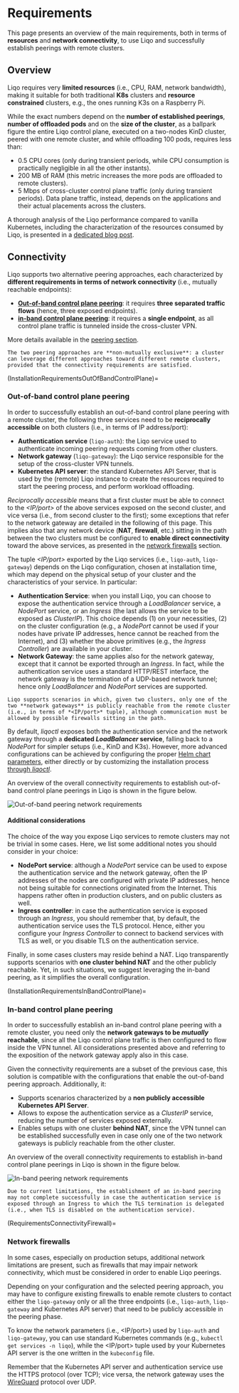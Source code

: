 # Requirements

This page presents an overview of the main requirements, both in terms of **resources** and **network connectivity**, to use Liqo and successfully establish peerings with remote clusters.

## Overview

Liqo requires very **limited resources** (i.e., CPU, RAM, network bandwidth), making it suitable for both traditional **K8s** clusters and **resource constrained** clusters, e.g., the ones running K3s on a Raspberry Pi.

While the exact numbers depend on the **number of established peerings**, **number of offloaded pods** and on the **size of the cluster**, as a ballpark figure the entire Liqo control plane, executed on a two-nodes KinD cluster, peered with one remote cluster, and while offloading 100 pods, requires less than:

* 0.5 CPU cores (only during transient periods, while CPU consumption is practically negligible in all the other instants).
* 200 MB of RAM (this metric increases the more pods are offloaded to remote clusters).
* 5 Mbps of cross-cluster control plane traffic (only during transient periods). Data plane traffic, instead, depends on the applications and their actual placements across the clusters.

A thorough analysis of the Liqo performance compared to vanilla Kubernetes, including the characterization of the resources consumed by Liqo, is presented in a [dedicated blog post](https://medium.com/the-liqo-blog/benchmarking-liqo-kubernetes-multi-cluster-performance-d77942d7f67c).

## Connectivity

Liqo supports two alternative peering approaches, each characterized by **different requirements in terms of network connectivity** (i.e., mutually reachable endpoints):

* [**Out-of-band control plane peering**](FeaturesPeeringOutOfBandControlPlane): it requires **three separated traffic flows** (hence, three exposed endpoints).
* [**in-band control plane peering**](FeaturesPeeringInBandControlPlane): it requires a **single endpoint**, as all control plane traffic is tunneled inside the cross-cluster VPN.

More details available in the [peering section](/features/peering).

```{admonition} Note
The two peering approaches are **non-mutually exclusive**: a cluster can leverage different approaches toward different remote clusters, provided that the connectivity requirements are satisfied.
```

(InstallationRequirementsOutOfBandControlPlane)=

### Out-of-band control plane peering

In order to successfully establish an out-of-band control plane peering with a remote cluster, the following three services need to be **reciprocally accessible** on both clusters (i.e., in terms of IP address/port):

* **Authentication service** (`liqo-auth`): the Liqo service used to authenticate incoming peering requests coming from other clusters.
* **Network gateway** (`liqo-gateway`): the Liqo service responsible for the setup of the cross-cluster VPN tunnels.
* **Kubernetes API server**: the standard Kubernetes API Server, that is used by the (remote) Liqo instance to create the resources required to start the peering process, and perform workload offloading.

*Reciprocally accessible* means that a first cluster must be able to connect to the *<IP/port>* of the above services exposed on the second cluster, and vice versa (i.e., from second cluster to the first); some exceptions that refer to the network gateway are detailed in the following of this page.
This implies also that any network device (**NAT**, **firewall**, etc.) sitting in the path between the two clusters must be configured to **enable direct connectivity** toward the above services, as presented in the [network firewalls](RequirementsConnectivityFirewall) section.

The tuple *<IP/port>* exported by the Liqo services (i.e., `liqo-auth`, `liqo-gateway`) depends on the Liqo configuration, chosen at installation time, which may depend on the physical setup of your cluster and the characteristics of your service.
In particular:

* **Authentication Service**: when you install Liqo, you can choose to expose the authentication service through a *LoadBalancer* service, a *NodePort* service, or an *Ingress* (the last allows the service to be exposed as *ClusterIP*). This choice depends (1) on your necessities, (2) on the cluster configuration (e.g., a *NodePort* cannot be used if your nodes have private IP addresses, hence cannot be reached from the Internet), and (3) whether the above primitives (e.g., the *Ingress Controller*) are available in your cluster.
* **Network Gateway**: the same applies also for the network gateway, except that it cannot be exported through an *Ingress*.
In fact, while the authentication service uses a standard HTTP/REST interface, the network gateway is the termination of a UDP-based network tunnel; hence only *LoadBalancer* and *NodePort* services are supported.

```{admonition} Note
Liqo supports scenarios in which, given two clusters, only one of the two **network gateways** is publicly reachable from the remote cluster (i.e., in terms of *<IP/port>* tuple), although communication must be allowed by possible firewalls sitting in the path.
```

By default, *liqoctl* exposes both the authentication service and the network gateway through a **dedicated *LoadBalancer* service**, falling back to a *NodePort* for simpler setups (i.e., KinD and K3s).
However, more advanced configurations can be achieved by configuring the proper [Helm chart parameters](https://github.com/liqotech/liqo/tree/master/deployments/liqo), either directly or by customizing the installation process [through *liqoctl*](InstallCustomization).

An overview of the overall connectivity requirements to establish out-of-band control plane peerings in Liqo is shown in the figure below.

![Out-of-band peering network requirements](/_static/images/installation/requirements/out-of-band.drawio.svg)

#### Additional considerations

The choice of the way you expose Liqo services to remote clusters may not be trivial in some cases.
Here, we list some additional notes you should consider in your choice:

* **NodePort service**: although a *NodePort* service can be used to expose the authentication service and the network gateway, often the IP addresses of the nodes are configured with private IP addresses, hence not being suitable for connections originated from the Internet.
This happens rather often in production clusters, and on public clusters as well.
* **Ingress controller**: in case the authentication service is exposed through an *Ingress*, you should remember that, by default, the authentication service uses the TLS protocol.
Hence, either you configure your *Ingress Controller* to connect to backend services with TLS as well, or you disable TLS on the authentication service.

Finally, in some cases clusters may reside behind a NAT.
Liqo transparently supports scenarios with **one cluster behind NAT** and the other publicly reachable.
Yet, in such situations, we suggest leveraging the in-band peering, as it simplifies the overall configuration.

(InstallationRequirementsInBandControlPlane)=

### In-band control plane peering

In order to successfully establish an in-band control plane peering with a remote cluster, you need only the **network gateways to be *mutually* reachable**, since all the Liqo control plane traffic is then configured to flow inside the VPN tunnel.
All considerations presented above and referring to the exposition of the network gateway apply also in this case.

Given the connectivity requirements are a subset of the previous case, this solution is compatible with the configurations that enable the out-of-band peering approach.
Additionally, it:

* Supports scenarios characterized by a **non publicly accessible Kubernetes API Server**.
* Allows to expose the authentication service as a *ClusterIP* service, reducing the number of services exposed externally.
* Enables setups with one cluster **behind NAT**, since the VPN tunnel can be established successfully even in case only one of the two network gateways is publicly reachable from the other cluster.

An overview of the overall connectivity requirements to establish in-band control plane peerings in Liqo is shown in the figure below.

![In-band peering network requirements](/_static/images/installation/requirements/in-band.drawio.svg)

```{warning}
Due to current limitations, the establishment of an in-band peering may not complete successfully in case the authentication service is exposed through an Ingress to which the TLS termination is delegated (i.e., when TLS is disabled on the authentication service).
```

(RequirementsConnectivityFirewall)=

### Network firewalls

In some cases, especially on production setups, additional network limitations are present, such as firewalls that may impair network connectivity, which must be considered in order to enable Liqo peerings.

Depending on your configuration and the selected peering approach, you may have to configure existing firewalls to enable remote clusters to contact either the `liqo-gateway` only or all the three endpoints (i.e., `liqo-auth`, `liqo-gateway` and Kubernetes API server) that need to be publicly accessible in the peering phase.

To know the network parameters (i.e., <IP/port>) used by `liqo-auth` and `liqo-gateway`, you can use standard Kubernetes commands (e.g., `kubectl get services -n liqo`), while the <IP/port> tuple used by your Kubernetes API server is the one written in the `kubeconfig` file.

Remember that the Kubernetes API server and authentication service use the HTTPS protocol (over TCP); vice versa, the network gateway uses the [WireGuard](https://www.wireguard.com/) protocol over UDP.
